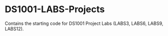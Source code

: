 # DS1001-LABS-Projects
Contains the starting code for DS1001 Project Labs (LABS3, LABS6, LABS9, LABS12).
